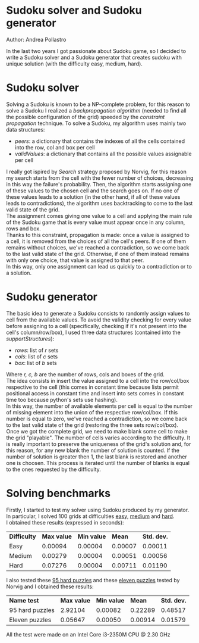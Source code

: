 # Sudoku solver and Sudoku generator
Author: Andrea Pollastro

In the last two years I got passionate about Sudoku game, so I decided to write a Sudoku solver and a Sudoku generator that creates sudoku with unique solution (with the difficulty easy, medium, hard).

# Sudoku solver
Solving a Sudoku is known to be a NP-complete problem, for this reason to solve a Sudoku I realized a <i>backpropagation algorithm</i> (needed to find all the possible configuration of the grid) speeded by the <i>constraint propagation</i> technique.
To solve a Sudoku, my algorithm uses mainly two data structures:
- <i>peers</i>: a dictionary that contains the indexes of all the cells contained into the row, col and box per cell
- <i>validValues</i>: a dictionary that contains all the possible values assignable per cell

I really got ispired by <i>Search</i> strategy proposed by Norvig, for this reason my search starts from the cell with the fewer number of choices, decreasing in this way the failure's probability. Then, the algorithm starts assigning one of these values to the chosen cell and the search goes on. If no one of these values leads to a solution (in the other hand, if all of these values leads to contradictions), the algorithm uses backtracking to come to the last valid state of the grid.<br>
The assignment comes giving one value to a cell and applying the main rule of the Sudoku game that is every value must appear once in any column, rows and box.<br>
Thanks to this constraint, propagation is made: once a value is assigned to a cell, it is removed from the choices of all the cell's peers. If one of them remains without choices, we've reached a contradiction, so we come back to the last valid state of the grid. Otherwise, if one of them instead remains with only one choice, that value is assigned to that peer.<br>
In this way, only one assignment can lead us quickly to a contradiction or to a solution.

# Sudoku generator
The basic idea to generate a Sudoku consists to randomly assign values to cell from the available values. To avoid the validity checking for every value before assigning to a cell (specifically, checking if it's not present into the cell's column/row/box), I used three data structures (contained into the <i>supportStructures</i>):
- <i>rows</i>: list of <i>r</i> sets
- <i>cols</i>: list of <i>c</i> sets
- <i>box</i>: list of <i>b</i> sets

Where <i>r, c, b</i> are the number of rows, cols and boxes of the grid.<br>
The idea consists in insert the value assigned to a cell into the row/col/box respective to the cell (this comes in constant time because lists permit positional access in constant time and insert into sets comes in constant time too because python's sets use hashing).<br>
In this way, the number of available elements per cell is equal to the number of missing element into the union of the respective row/col/box. If this number is equal to zero, we've reached a contradiction, so we come back to the last valid state of the grid (restoring the three sets row/col/box).<br>
Once we got the complete grid, we need to make blank some cell to make the grid "playable". The number of cells varies according to the difficulty. It is really important to preserve the uniqueness of the grid's solution and, for this reason, for any new blank the number of solution is counted. If the number of solution is greater then 1, the last blank is restored and another one is choosen. This process is iterated until the number of blanks is equal to the ones requested by the difficulty.

# Solving benchmarks
Firstly, I started to test my solver using Sudoku produced by my generator. In particular, I solved 100 grids at difficulties <a href="https://github.com/andrea-pollastro/Sudoku/blob/master/sudokueasy.txt">easy</a>, <a href="https://github.com/andrea-pollastro/Sudoku/blob/master/sudokumedium.txt">medium</a> and <a href="https://github.com/andrea-pollastro/Sudoku/blob/master/sudokuhard.txt">hard</a>.<br>
I obtained these results (expressed in seconds):
<table>
  <tr>
    <td><b>Difficulty</b></td>
    <td><b>Max value</b></td>
    <td><b>Min value</b></td>
    <td><b>Mean</b></td>
    <td><b>Std. dev.</b></td>
  </tr>
  <tr>
    <td>Easy</td>
    <td>0.00094</td>
    <td>0.00004</td>
    <td>0.00007</td>
    <td>0.00011</td>
  </tr>
  <tr>
    <td>Medium</td>
    <td>0.00279</td>
    <td>0.00004</td>
    <td>0.00051</td>
    <td>0.00056</td>
  </tr>
  <tr>
    <td>Hard</td>
    <td>0.07276</td>
    <td>0.00004</td>
    <td>0.00711</td>
    <td>0.01190</td>
  </tr>
</table>
I also tested these <a href="http://norvig.com/top95.txt">95 hard puzzles</a> and these <a href="http://norvig.com/hardest.txt">eleven puzzles</a> tested by Norvig and I obtained these results:
<table>
  <tr>
    <td><b>Name test</b></td>
    <td><b>Max value</b></td>
    <td><b>Min value</b></td>
    <td><b>Mean</b></td>
    <td><b>Std. dev.</b></td>
  </tr>
  <tr>
    <td>95 hard puzzles</td>
    <td>2.92104</td>
    <td>0.00082</td>
    <td>0.22289</td>
    <td>0.48517</td>
  </tr>
  <tr>
    <td>Eleven puzzles</td>
    <td>0.05647</td>
    <td>0.00050</td>
    <td>0.00914</td>
    <td>0.01579</td>
  </tr>
</table>
All the test were made on an Intel Core i3-2350M CPU @ 2.30 GHz
